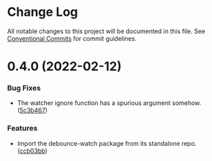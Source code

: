 # Change Log

All notable changes to this project will be documented in this file.
See [Conventional Commits](https://conventionalcommits.org) for commit guidelines.

# 0.4.0 (2022-02-12)


### Bug Fixes

* The watcher ignore function has a spurious argument somehow. ([5c3b467](https://github.com/bscotch/tools/commit/5c3b46729c5ce3c838fe233581f7f5a8e3c4e105))


### Features

* Import the debounce-watch package from its standalone repo. ([ccb03bb](https://github.com/bscotch/tools/commit/ccb03bbcee29844637097e1a1932982f87c79d9a))
